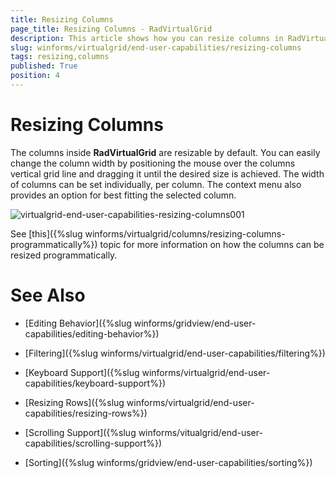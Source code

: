 ```yaml
---
title: Resizing Columns
page_title: Resizing Columns - RadVirtualGrid
description: This article shows how you can resize columns in RadVirtualGrid at runtime. 
slug: winforms/virtualgrid/end-user-capabilities/resizing-columns
tags: resizing,columns
published: True
position: 4
---
```


# Resizing Columns

The columns inside __RadVirtualGrid__ are resizable by default. You can easily change the column width by positioning the mouse over the columns vertical grid line and dragging it until the desired size is achieved. The width of columns can be set individually, per column. The context menu also provides an option for best fitting the selected column.

![virtualgrid-end-user-capabilities-resizing-columns001](images/virtualgrid-end-user-capabilities-resizing-columns001.gif)

See [this]({%slug winforms/virtualgrid/columns/resizing-columns-programmatically%}) topic for more information on how the columns can be resized programmatically.


# See Also
* [Editing Behavior]({%slug winforms/gridview/end-user-capabilities/editing-behavior%})

* [Filtering]({%slug winforms/virtualgrid/end-user-capabilities/filtering%})

* [Keyboard Support]({%slug winforms/virtualgrid/end-user-capabilities/keyboard-support%})

* [Resizing Rows]({%slug winforms/virtualgrid/end-user-capabilities/resizing-rows%})

* [Scrolling Support]({%slug winforms/vitualgrid/end-user-capabilities/scrolling-support%})

* [Sorting]({%slug winforms/gridview/end-user-capabilities/sorting%})

